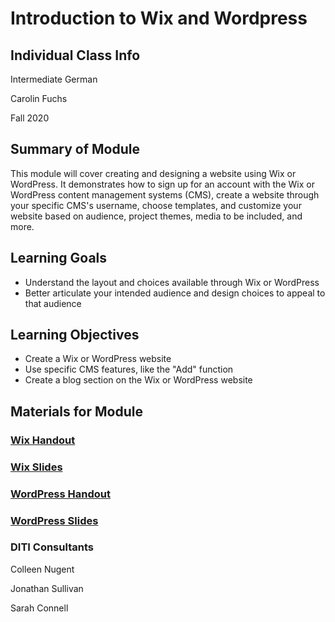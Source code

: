 <h1>Introduction to Wix and Wordpress</h1>

<h2>Individual Class Info</h2>

Intermediate German

Carolin Fuchs

Fall 2020

<h2>Summary of Module</h2>

This module will cover creating and designing a website using Wix or WordPress. It demonstrates how to sign up for an account with the Wix or WordPress content management systems (CMS), create a website through your specific CMS's username, choose templates, and customize your website based on audience, project themes, media to be included, and more.

<h2>Learning Goals</h2>

* Understand the layout and choices available through Wix or WordPress
* Better articulate your intended audience and design choices to appeal to that audience

<h2>Learning Objectives</h2>

* Create a Wix or WordPress website
* Use specific CMS features, like the "Add" function
* Create a blog section on the Wix or WordPress website

<h2>Materials for Module</h2>

### [Wix Handout](https://github.com/NULabNortheastern/digitalassignmentshowcase/blob/master/website_building/intermediate_german-fall2020-fuchs/wix/Wix_Handout.pdf)

### [Wix Slides](https://docs.google.com/presentation/d/1n576aGYECfAanZAamQAurjJcFNG2ALaAQ4Mcedig4hk/edit?usp=sharing)

### [WordPress Handout](https://github.com/NULabNortheastern/digitalassignmentshowcase/blob/master/website_building/intermediate_german-fall2020-fuchs/wordpress/WordPress_Handout.pdf)

### [WordPress Slides](https://docs.google.com/presentation/d/1SkWuoE0iaWGXz1HELA2X6tkMGcwnOHjbpUoB7i6a7J0/edit?usp=sharing)

<h3>DITI Consultants</h3>

Colleen Nugent 

Jonathan Sullivan

Sarah Connell
